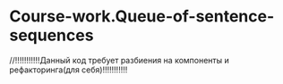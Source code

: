 # Course-work.Queue-of-sentence-sequences

//!!!!!!!!!!!Данный код требует разбиения на компоненты и рефакторинга(для себя)!!!!!!!!!!!
